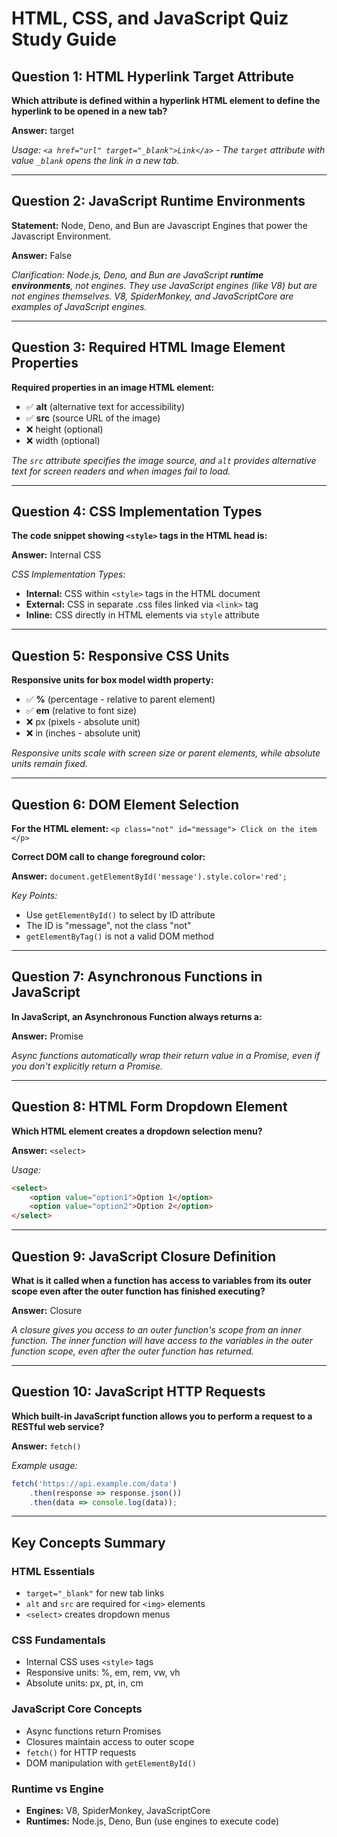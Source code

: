 # HTML, CSS, and JavaScript Quiz Study Guide

## Question 1: HTML Hyperlink Target Attribute
**Which attribute is defined within a hyperlink HTML element to define the hyperlink to be opened in a new tab?**

**Answer:** target

*Usage: `<a href="url" target="_blank">Link</a>` - The `target` attribute with value `_blank` opens the link in a new tab.*

---

## Question 2: JavaScript Runtime Environments
**Statement:** Node, Deno, and Bun are Javascript Engines that power the Javascript Environment.

**Answer:** False

*Clarification: Node.js, Deno, and Bun are JavaScript **runtime environments**, not engines. They use JavaScript engines (like V8) but are not engines themselves. V8, SpiderMonkey, and JavaScriptCore are examples of JavaScript engines.*

---

## Question 3: Required HTML Image Element Properties
**Required properties in an image HTML element:**

- ✅ **alt** (alternative text for accessibility)
- ✅ **src** (source URL of the image)
- ❌ height (optional)
- ❌ width (optional)

*The `src` attribute specifies the image source, and `alt` provides alternative text for screen readers and when images fail to load.*

---

## Question 4: CSS Implementation Types
**The code snippet showing `<style>` tags in the HTML head is:**

**Answer:** Internal CSS

*CSS Implementation Types:*
- **Internal:** CSS within `<style>` tags in the HTML document
- **External:** CSS in separate .css files linked via `<link>` tag
- **Inline:** CSS directly in HTML elements via `style` attribute

---

## Question 5: Responsive CSS Units
**Responsive units for box model width property:**

- ✅ **%** (percentage - relative to parent element)
- ✅ **em** (relative to font size)
- ❌ px (pixels - absolute unit)
- ❌ in (inches - absolute unit)

*Responsive units scale with screen size or parent elements, while absolute units remain fixed.*

---

## Question 6: DOM Element Selection
**For the HTML element:** `<p class="not" id="message"> Click on the item </p>`

**Correct DOM call to change foreground color:**

**Answer:** `document.getElementById('message').style.color='red';`

*Key Points:*
- Use `getElementById()` to select by ID attribute
- The ID is "message", not the class "not"
- `getElementByTag()` is not a valid DOM method

---

## Question 7: Asynchronous Functions in JavaScript
**In JavaScript, an Asynchronous Function always returns a:**

**Answer:** Promise

*Async functions automatically wrap their return value in a Promise, even if you don't explicitly return a Promise.*

---

## Question 8: HTML Form Dropdown Element
**Which HTML element creates a dropdown selection menu?**

**Answer:** `<select>`

*Usage:*
```html
<select>
    <option value="option1">Option 1</option>
    <option value="option2">Option 2</option>
</select>
```

---

## Question 9: JavaScript Closure Definition
**What is it called when a function has access to variables from its outer scope even after the outer function has finished executing?**

**Answer:** Closure

*A closure gives you access to an outer function's scope from an inner function. The inner function will have access to the variables in the outer function scope, even after the outer function has returned.*

---

## Question 10: JavaScript HTTP Requests
**Which built-in JavaScript function allows you to perform a request to a RESTful web service?**

**Answer:** `fetch()`

*Example usage:*
```javascript
fetch('https://api.example.com/data')
    .then(response => response.json())
    .then(data => console.log(data));
```

---

## Key Concepts Summary

### HTML Essentials
- `target="_blank"` for new tab links
- `alt` and `src` are required for `<img>` elements
- `<select>` creates dropdown menus

### CSS Fundamentals
- Internal CSS uses `<style>` tags
- Responsive units: %, em, rem, vw, vh
- Absolute units: px, pt, in, cm

### JavaScript Core Concepts
- Async functions return Promises
- Closures maintain access to outer scope
- `fetch()` for HTTP requests
- DOM manipulation with `getElementById()`

### Runtime vs Engine
- **Engines:** V8, SpiderMonkey, JavaScriptCore
- **Runtimes:** Node.js, Deno, Bun (use engines to execute code)